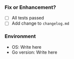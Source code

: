 ### Fix or Enhancement?


- [ ] All tests passed
- [ ] Add change to `changelog.md`

### Environment
- OS: Write here
- Go version: Write here